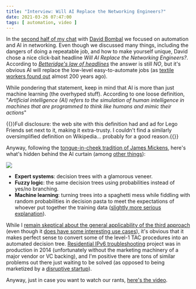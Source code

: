 ```yaml
---
title: "Interview: Will AI Replace the Networking Engineers?"
date: 2021-03-26 07:47:00
tags: [ automation, video ]
---
```

In the [second half of my chat](https://www.youtube.com/watch?v=EKpyXPqfxIc) with [David Bombal](https://davidbombal.com/) we focused on automation and AI in networking. Even though we discussed many things, including the dangers of doing a repeatable job, and how to make yourself unique, David chose a nice click-bait headline *Will AI Replace the Networking Engineers?*. According to *[Betteridge's law of headlines](https://en.wikipedia.org/wiki/Betteridge%27s_law_of_headlines)* the answer is still *NO*, but it's obvious AI will replace the low-level easy-to-automate jobs (as [textile workers found out](https://en.wikipedia.org/wiki/Luddite) almost 200 years ago).

While pondering that statement, keep in mind that AI is more than just machine learning (the overhyped stuff). According to one loose definition, "_Artificial intelligence (AI) refers to the simulation of human intelligence in machines that are programmed to think like humans and mimic their actions_"

{{<note warn>}}Full disclosure: the web site with this definition had and ad for Lego Friends set next to it, making it extra-trusty. I couldn't find a similarly oversimplified definition on Wikipedia... probably for a good reason.{{</note>}}
<!--more-->
Anyway, following the [tongue-in-cheek tradition of James Mickens](/2018/10/worth-watching-machine-learning-in.html), here's what's hidden behind the AI curtain (among [other things](https://en.wikipedia.org/wiki/Computational_tools_for_artificial_intelligence)):

![](pay-no-attention-to-the-agenda-behind-the-curtain.jpg)

* **Expert systems**: decision trees with a glamorous veneer.
* **Fuzzy logic**: the same decision trees using probabilities instead of yes/no branching.
* **Machine learning**: turning trees into a spaghetti mess while fiddling with random probabilities in decision pasta to meet the expectations of whoever put together the training data ([slightly more serious explanation](/2020/01/worth-reading-machine-learning-explained.html)).

While I [remain skeptical about the general applicability of the third approach](/2020/03/machine-learning-in-networking-products.html) (even though it [does have some interesting use cases](/2020/09/dns-with-machine-learning.html)), it's obvious that it makes perfect sense to convert some of the level-1 TAC procedures into an automated decision tree. [Residential IPv6 troubleshooting](/2014/04/troubleshooting-residential-ipv6.html) project was in production in 2014 (unfortunately without the marketing machinery of a major vendor or VC backing), and I'm positive there are tons of similar problems out there just waiting to be solved (as opposed to being marketized by a [disruptive startup](/2019/10/the-cost-of-disruptiveness-and.html)).

Anyway, just in case you want to watch our rants, [here's the video](https://www.youtube.com/watch?v=EKpyXPqfxIc).